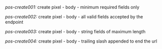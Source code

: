 *pos-create001:* create pixel - body - minimum required fields only

*pos-create002:* create pixel - body - all valid fields accepted by the endpoint

*pos-create003:* create pixel - body - string fields of maximum length

*pos-create004:* create pixel - body - trailing slash appended to end the url